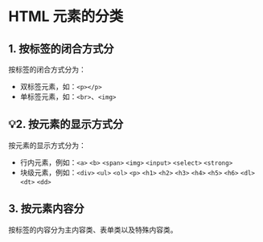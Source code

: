 # HTML 元素的分类

## 1. 按标签的闭合方式分

按标签的闭合方式分为：

* 双标签元素，如：`<p></p>`
* 单标签元素，如：`<br>`、`<img>`

## 💡2. 按元素的显示方式分

按元素的显示方式分为：

* 行内元素，例如：`<a>` `<b>` `<span>` `<img>` `<input>` `<select>` `<strong>`
* 块级元素，例如：`<div>` `<ul>` `<ol>` `<p>` `<h1>` `<h2>` `<h3>` `<h4>` `<h5>` `<h6>` `<dl>` `<dt>` `<dd>`

## 3. 按元素内容分

按标签的内容分为主内容类、表单类以及特殊内容类。
